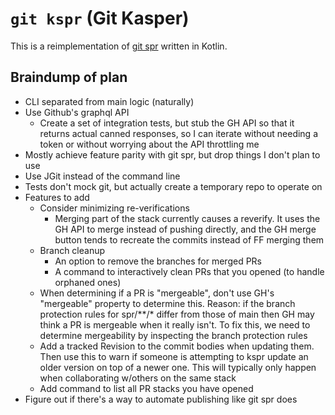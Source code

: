 # `git kspr` (Git Kasper)

This is a reimplementation of [git spr](https://github.com/ejoffe/spr) written in Kotlin.

## Braindump of plan

- CLI separated from main logic (naturally)
- Use Github's graphql API
  - Create a set of integration tests, but stub the GH API so that it returns actual canned responses, so I can iterate without needing a token or without worrying about the API throttling me
- Mostly achieve feature parity with git spr, but drop things I don't plan to use
- Use JGit instead of the command line
- Tests don't mock git, but actually create a temporary repo to operate on
- Features to add
  - Consider minimizing re-verifications
    - Merging part of the stack currently causes a reverify. It uses the GH API to merge instead of pushing directly, and the GH merge button tends to recreate the commits instead of FF merging them
  - Branch cleanup
    - An option to remove the branches for merged PRs
    - A command to interactively clean PRs that you opened (to handle orphaned ones)
  - When determining if a PR is "mergeable", don't use GH's "mergeable" property to determine this. Reason: if the branch protection rules for spr/**/* differ from those of main then GH may think a PR is mergeable when it really isn't. To fix this, we need to determine mergeability by inspecting the branch protection rules
  - Add a tracked Revision to the commit bodies when updating them. Then use this to warn if someone is attempting to kspr update an older version on top of a newer one. This will typically only happen when collaborating w/others on the same stack
  - Add command to list all PR stacks you have opened
- Figure out if there's a way to automate publishing like git spr does
